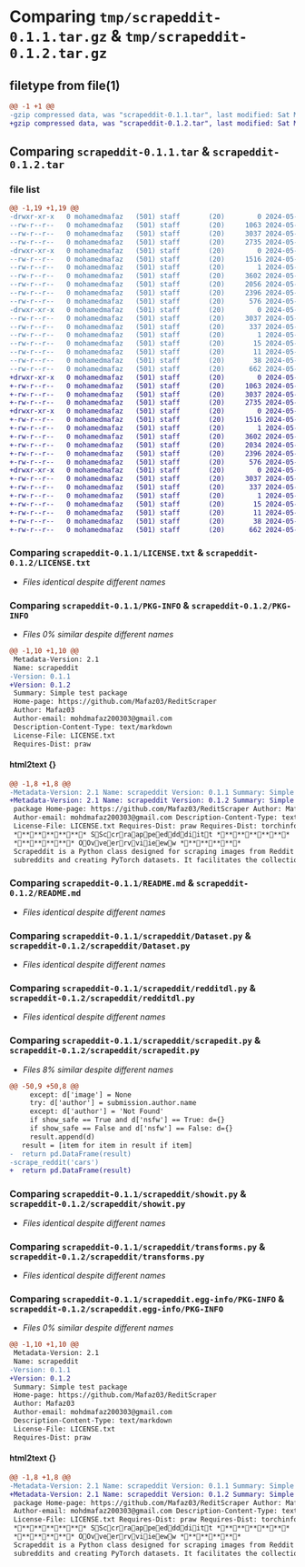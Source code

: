 # Comparing `tmp/scrapeddit-0.1.1.tar.gz` & `tmp/scrapeddit-0.1.2.tar.gz`

## filetype from file(1)

```diff
@@ -1 +1 @@
-gzip compressed data, was "scrapeddit-0.1.1.tar", last modified: Sat May 11 10:42:45 2024, max compression
+gzip compressed data, was "scrapeddit-0.1.2.tar", last modified: Sat May 11 10:46:21 2024, max compression
```

## Comparing `scrapeddit-0.1.1.tar` & `scrapeddit-0.1.2.tar`

### file list

```diff
@@ -1,19 +1,19 @@
-drwxr-xr-x   0 mohamedmafaz   (501) staff       (20)        0 2024-05-11 10:42:45.119842 scrapeddit-0.1.1/
--rw-r--r--   0 mohamedmafaz   (501) staff       (20)     1063 2024-05-11 09:03:02.000000 scrapeddit-0.1.1/LICENSE.txt
--rw-r--r--   0 mohamedmafaz   (501) staff       (20)     3037 2024-05-11 10:42:45.119521 scrapeddit-0.1.1/PKG-INFO
--rw-r--r--   0 mohamedmafaz   (501) staff       (20)     2735 2024-05-11 09:30:19.000000 scrapeddit-0.1.1/README.md
-drwxr-xr-x   0 mohamedmafaz   (501) staff       (20)        0 2024-05-11 10:42:45.117878 scrapeddit-0.1.1/scrapeddit/
--rw-r--r--   0 mohamedmafaz   (501) staff       (20)     1516 2024-05-11 08:43:10.000000 scrapeddit-0.1.1/scrapeddit/Dataset.py
--rw-r--r--   0 mohamedmafaz   (501) staff       (20)        1 2024-05-11 10:24:22.000000 scrapeddit-0.1.1/scrapeddit/__init__.py
--rw-r--r--   0 mohamedmafaz   (501) staff       (20)     3602 2024-05-11 10:19:06.000000 scrapeddit-0.1.1/scrapeddit/redditdl.py
--rw-r--r--   0 mohamedmafaz   (501) staff       (20)     2056 2024-05-11 10:42:03.000000 scrapeddit-0.1.1/scrapeddit/scrapedit.py
--rw-r--r--   0 mohamedmafaz   (501) staff       (20)     2396 2024-05-11 08:43:10.000000 scrapeddit-0.1.1/scrapeddit/showit.py
--rw-r--r--   0 mohamedmafaz   (501) staff       (20)      576 2024-05-11 08:43:10.000000 scrapeddit-0.1.1/scrapeddit/transforms.py
-drwxr-xr-x   0 mohamedmafaz   (501) staff       (20)        0 2024-05-11 10:42:45.119153 scrapeddit-0.1.1/scrapeddit.egg-info/
--rw-r--r--   0 mohamedmafaz   (501) staff       (20)     3037 2024-05-11 10:42:45.000000 scrapeddit-0.1.1/scrapeddit.egg-info/PKG-INFO
--rw-r--r--   0 mohamedmafaz   (501) staff       (20)      337 2024-05-11 10:42:45.000000 scrapeddit-0.1.1/scrapeddit.egg-info/SOURCES.txt
--rw-r--r--   0 mohamedmafaz   (501) staff       (20)        1 2024-05-11 10:42:45.000000 scrapeddit-0.1.1/scrapeddit.egg-info/dependency_links.txt
--rw-r--r--   0 mohamedmafaz   (501) staff       (20)       15 2024-05-11 10:42:45.000000 scrapeddit-0.1.1/scrapeddit.egg-info/requires.txt
--rw-r--r--   0 mohamedmafaz   (501) staff       (20)       11 2024-05-11 10:42:45.000000 scrapeddit-0.1.1/scrapeddit.egg-info/top_level.txt
--rw-r--r--   0 mohamedmafaz   (501) staff       (20)       38 2024-05-11 10:42:45.119921 scrapeddit-0.1.1/setup.cfg
--rw-r--r--   0 mohamedmafaz   (501) staff       (20)      662 2024-05-11 10:42:40.000000 scrapeddit-0.1.1/setup.py
+drwxr-xr-x   0 mohamedmafaz   (501) staff       (20)        0 2024-05-11 10:46:21.312251 scrapeddit-0.1.2/
+-rw-r--r--   0 mohamedmafaz   (501) staff       (20)     1063 2024-05-11 09:03:02.000000 scrapeddit-0.1.2/LICENSE.txt
+-rw-r--r--   0 mohamedmafaz   (501) staff       (20)     3037 2024-05-11 10:46:21.311943 scrapeddit-0.1.2/PKG-INFO
+-rw-r--r--   0 mohamedmafaz   (501) staff       (20)     2735 2024-05-11 09:30:19.000000 scrapeddit-0.1.2/README.md
+drwxr-xr-x   0 mohamedmafaz   (501) staff       (20)        0 2024-05-11 10:46:21.310166 scrapeddit-0.1.2/scrapeddit/
+-rw-r--r--   0 mohamedmafaz   (501) staff       (20)     1516 2024-05-11 08:43:10.000000 scrapeddit-0.1.2/scrapeddit/Dataset.py
+-rw-r--r--   0 mohamedmafaz   (501) staff       (20)        1 2024-05-11 10:24:22.000000 scrapeddit-0.1.2/scrapeddit/__init__.py
+-rw-r--r--   0 mohamedmafaz   (501) staff       (20)     3602 2024-05-11 10:19:06.000000 scrapeddit-0.1.2/scrapeddit/redditdl.py
+-rw-r--r--   0 mohamedmafaz   (501) staff       (20)     2034 2024-05-11 10:46:13.000000 scrapeddit-0.1.2/scrapeddit/scrapedit.py
+-rw-r--r--   0 mohamedmafaz   (501) staff       (20)     2396 2024-05-11 08:43:10.000000 scrapeddit-0.1.2/scrapeddit/showit.py
+-rw-r--r--   0 mohamedmafaz   (501) staff       (20)      576 2024-05-11 08:43:10.000000 scrapeddit-0.1.2/scrapeddit/transforms.py
+drwxr-xr-x   0 mohamedmafaz   (501) staff       (20)        0 2024-05-11 10:46:21.311579 scrapeddit-0.1.2/scrapeddit.egg-info/
+-rw-r--r--   0 mohamedmafaz   (501) staff       (20)     3037 2024-05-11 10:46:21.000000 scrapeddit-0.1.2/scrapeddit.egg-info/PKG-INFO
+-rw-r--r--   0 mohamedmafaz   (501) staff       (20)      337 2024-05-11 10:46:21.000000 scrapeddit-0.1.2/scrapeddit.egg-info/SOURCES.txt
+-rw-r--r--   0 mohamedmafaz   (501) staff       (20)        1 2024-05-11 10:46:21.000000 scrapeddit-0.1.2/scrapeddit.egg-info/dependency_links.txt
+-rw-r--r--   0 mohamedmafaz   (501) staff       (20)       15 2024-05-11 10:46:21.000000 scrapeddit-0.1.2/scrapeddit.egg-info/requires.txt
+-rw-r--r--   0 mohamedmafaz   (501) staff       (20)       11 2024-05-11 10:46:21.000000 scrapeddit-0.1.2/scrapeddit.egg-info/top_level.txt
+-rw-r--r--   0 mohamedmafaz   (501) staff       (20)       38 2024-05-11 10:46:21.312327 scrapeddit-0.1.2/setup.cfg
+-rw-r--r--   0 mohamedmafaz   (501) staff       (20)      662 2024-05-11 10:46:19.000000 scrapeddit-0.1.2/setup.py
```

### Comparing `scrapeddit-0.1.1/LICENSE.txt` & `scrapeddit-0.1.2/LICENSE.txt`

 * *Files identical despite different names*

### Comparing `scrapeddit-0.1.1/PKG-INFO` & `scrapeddit-0.1.2/PKG-INFO`

 * *Files 0% similar despite different names*

```diff
@@ -1,10 +1,10 @@
 Metadata-Version: 2.1
 Name: scrapeddit
-Version: 0.1.1
+Version: 0.1.2
 Summary: Simple test package
 Home-page: https://github.com/Mafaz03/ReditScraper
 Author: Mafaz03
 Author-email: mohdmafaz200303@gmail.com
 Description-Content-Type: text/markdown
 License-File: LICENSE.txt
 Requires-Dist: praw
```

#### html2text {}

```diff
@@ -1,8 +1,8 @@
-Metadata-Version: 2.1 Name: scrapeddit Version: 0.1.1 Summary: Simple test
+Metadata-Version: 2.1 Name: scrapeddit Version: 0.1.2 Summary: Simple test
 package Home-page: https://github.com/Mafaz03/ReditScraper Author: Mafaz03
 Author-email: mohdmafaz200303@gmail.com Description-Content-Type: text/markdown
 License-File: LICENSE.txt Requires-Dist: praw Requires-Dist: torchinfo
 ************ SSccrraappeeddddiitt ************
 ********** OOvveerrvviieeww **********
 Scrapeddit is a Python class designed for scraping images from Reddit
 subreddits and creating PyTorch datasets. It facilitates the collection of
```

### Comparing `scrapeddit-0.1.1/README.md` & `scrapeddit-0.1.2/README.md`

 * *Files identical despite different names*

### Comparing `scrapeddit-0.1.1/scrapeddit/Dataset.py` & `scrapeddit-0.1.2/scrapeddit/Dataset.py`

 * *Files identical despite different names*

### Comparing `scrapeddit-0.1.1/scrapeddit/redditdl.py` & `scrapeddit-0.1.2/scrapeddit/redditdl.py`

 * *Files identical despite different names*

### Comparing `scrapeddit-0.1.1/scrapeddit/scrapedit.py` & `scrapeddit-0.1.2/scrapeddit/scrapedit.py`

 * *Files 8% similar despite different names*

```diff
@@ -50,9 +50,8 @@
     except: d['image'] = None
     try: d['author'] = submission.author.name
     except: d['author'] = 'Not Found'
     if show_safe == True and d['nsfw'] == True: d={}
     if show_safe == False and d['nsfw'] == False: d={}
     result.append(d)
   result = [item for item in result if item]
-  return pd.DataFrame(result)
-scrape_reddit('cars')
+  return pd.DataFrame(result)
```

### Comparing `scrapeddit-0.1.1/scrapeddit/showit.py` & `scrapeddit-0.1.2/scrapeddit/showit.py`

 * *Files identical despite different names*

### Comparing `scrapeddit-0.1.1/scrapeddit/transforms.py` & `scrapeddit-0.1.2/scrapeddit/transforms.py`

 * *Files identical despite different names*

### Comparing `scrapeddit-0.1.1/scrapeddit.egg-info/PKG-INFO` & `scrapeddit-0.1.2/scrapeddit.egg-info/PKG-INFO`

 * *Files 0% similar despite different names*

```diff
@@ -1,10 +1,10 @@
 Metadata-Version: 2.1
 Name: scrapeddit
-Version: 0.1.1
+Version: 0.1.2
 Summary: Simple test package
 Home-page: https://github.com/Mafaz03/ReditScraper
 Author: Mafaz03
 Author-email: mohdmafaz200303@gmail.com
 Description-Content-Type: text/markdown
 License-File: LICENSE.txt
 Requires-Dist: praw
```

#### html2text {}

```diff
@@ -1,8 +1,8 @@
-Metadata-Version: 2.1 Name: scrapeddit Version: 0.1.1 Summary: Simple test
+Metadata-Version: 2.1 Name: scrapeddit Version: 0.1.2 Summary: Simple test
 package Home-page: https://github.com/Mafaz03/ReditScraper Author: Mafaz03
 Author-email: mohdmafaz200303@gmail.com Description-Content-Type: text/markdown
 License-File: LICENSE.txt Requires-Dist: praw Requires-Dist: torchinfo
 ************ SSccrraappeeddddiitt ************
 ********** OOvveerrvviieeww **********
 Scrapeddit is a Python class designed for scraping images from Reddit
 subreddits and creating PyTorch datasets. It facilitates the collection of
```

